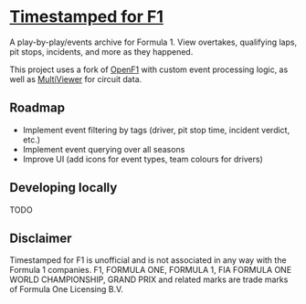 # [Timestamped for F1](https://timestampedforf1.jeffreyjpz.com)
A play-by-play/events archive for Formula 1. View overtakes, qualifying laps, pit stops, incidents, and more as they happened.

This project uses a fork of [OpenF1](https://github.com/br-g/openf1) with custom event processing logic, as well as [MultiViewer](https://multiviewer.app/) for circuit data.

## Roadmap
- Implement event filtering by tags (driver, pit stop time, incident verdict, etc.)
- Implement event querying over all seasons
- Improve UI (add icons for event types, team colours for drivers)

## Developing locally
TODO

## Disclaimer
Timestamped for F1 is unofficial and is not associated in any way with the Formula 1 companies. F1, FORMULA ONE, FORMULA 1, FIA FORMULA ONE WORLD CHAMPIONSHIP, GRAND PRIX and related marks are trade marks of Formula One Licensing B.V.

